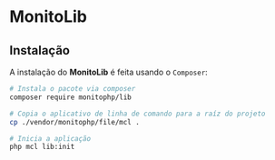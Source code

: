 # MonitoLib

## Instalação
A instalação do **MonitoLib** é feita usando o `Composer`:
```sh
# Instala o pacote via composer
composer require monitophp/lib

# Copia o aplicativo de linha de comando para a raíz do projeto
cp ./vendor/monitophp/file/mcl .

# Inicia a aplicação
php mcl lib:init
```
